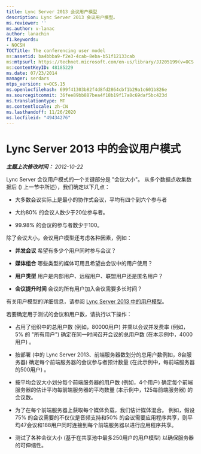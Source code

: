 ```yaml
---
title: Lync Server 2013 会议用户模型
description: Lync Server 2013 会议用户模型。
ms.reviewer: ''
ms.author: v-lanac
author: lanachin
f1.keywords:
- NOCSH
TOCTitle: The conferencing user model
ms:assetid: ba4bbba9-f2e3-4cab-8eba-b51f12133cab
ms:mtpsurl: https://technet.microsoft.com/en-us/library/JJ205199(v=OCS.15)
ms:contentKeyID: 48185229
ms.date: 07/23/2014
manager: serdars
mtps_version: v=OCS.15
ms.openlocfilehash: 699f41303b82f4d8fd2864cbf1b29a1c601b826e
ms.sourcegitcommit: 36fee89bb887bea4f18b19f17a8c69daf5bc423d
ms.translationtype: MT
ms.contentlocale: zh-CN
ms.lasthandoff: 11/26/2020
ms.locfileid: "49434276"
---
```

# <a name="the-conferencing-user-model-in-lync-server-2013"></a>Lync Server 2013 中的会议用户模式

<div data-xmlns="http://www.w3.org/1999/xhtml">

<div class="topic" data-xmlns="http://www.w3.org/1999/xhtml" data-msxsl="urn:schemas-microsoft-com:xslt" data-cs="https://msdn.microsoft.com/">

<div data-asp="https://msdn2.microsoft.com/asp">



</div>

<div id="mainSection">

<div id="mainBody">

<span> </span>

_**主题上次修改时间：** 2012-10-22_

Lync Server 会议用户模式的一个关键部分是 "会议大小"。 从多个数据点收集数据后 () 上一节中所述），我们确定以下几点：

  - 大多数会议实际上是最小的协作式会议，平均有四个到六个参与者

  - 大约80% 的会议人数少于20位参与者。

  - 99.98% 的会议的参与者数少于100。

除了会议大小，会议用户模型还考虑各种因素，例如：

  - **并发会议**   希望有多少个用户同时参与会议？

  - **媒体组合**   哪些类型的媒体可用且希望由会议中的用户使用？

  - **用户类型**   用户是内部用户、远程用户、联盟用户还是匿名用户？

  - **会议提升时间**   会议的所有用户加入会议需要多长时间？

有关用户模型的详细信息，请参阅 [Lync Server 2013 中的用户模型](lync-server-2013-user-models.md)。

若要确定用于测试的会议和用户数，请执行以下操作：

  - 占用了组织中的总用户数 (例如，80000用户) 并乘以会议并发费率 (例如，5% 的 "所有用户") 确定在同一时间召开会议的总用户数 (在本示例中，4000用户) 。

  - 按部署 (中的 Lync Server 2013、前端服务器数划分的总用户数例如，8台服务器) 确定每个前端服务器的会议参与者预计数量 (在此示例中，每前端服务器的500用户) 。

  - 按平均会议大小划分每个前端服务器的用户数 (例如，4个用户) 确定每个前端服务器的估计平均每前端服务器的平均数量 (本示例中，125每前端服务器) 的会议数。

  - 为了在每个前端服务器上获取每个媒体负载，我们估计媒体混合。 例如，假设75% 的会议需要的不仅仅是音频支持和50% 的会议需要应用程序共享，则平均47会议和188用户同时连接到每个前端服务器以进行应用程序共享。

  - 测试了各种会议大小 (基于在共享池中最多250用户的用户模型) 以确保服务器的可伸缩性。

</div>

<span> </span>

</div>

</div>

</div>

